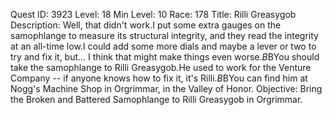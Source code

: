 Quest ID: 3923
Level: 18
Min Level: 10
Race: 178
Title: Rilli Greasygob
Description: Well, that didn't work.I put some extra gauges on the samophlange to measure its structural integrity, and they read the integrity at an all-time low.I could add some more dials and maybe a lever or two to try and fix it, but... I think that might make things even worse.$B$BYou should take the samophlange to Rilli Greasygob.He used to work for the Venture Company -- if anyone knows how to fix it, it's Rilli.$B$BYou can find him at Nogg's Machine Shop in Orgrimmar, in the Valley of Honor.
Objective: Bring the Broken and Battered Samophlange to Rilli Greasygob in Orgrimmar.
